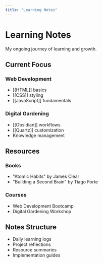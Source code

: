 ```yaml
---
title: "Learning Notes"
---
```


# Learning Notes

My ongoing journey of learning and growth.

## Current Focus

### Web Development
- [[HTML]] basics
- [[CSS]] styling
- [[JavaScript]] fundamentals

### Digital Gardening
- [[Obsidian]] workflows
- [[Quartz]] customization
- Knowledge management

## Resources

### Books
- "Atomic Habits" by James Clear
- "Building a Second Brain" by Tiago Forte

### Courses
- Web Development Bootcamp
- Digital Gardening Workshop

## Notes Structure

- Daily learning logs
- Project reflections
- Resource summaries
- Implementation guides 